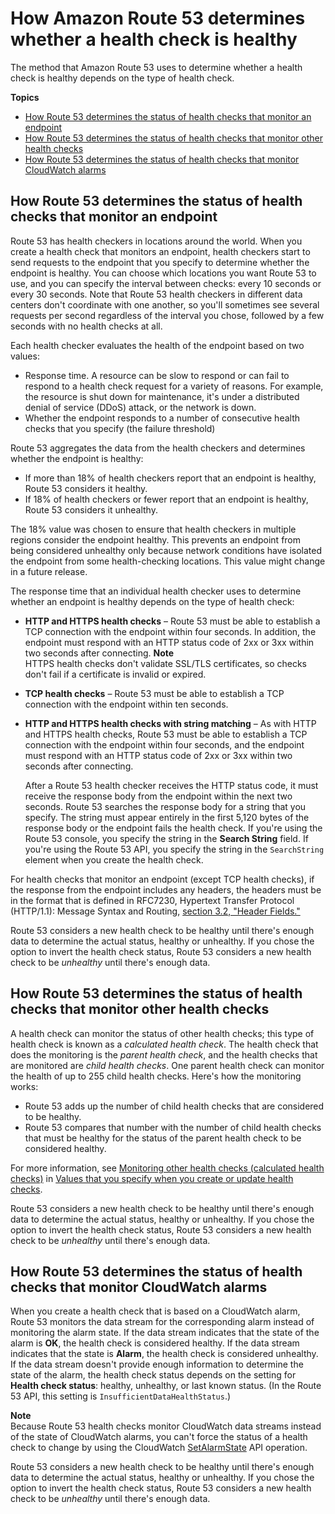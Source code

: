 # How Amazon Route 53 determines whether a health check is healthy<a name="dns-failover-determining-health-of-endpoints"></a>

The method that Amazon Route 53 uses to determine whether a health check is healthy depends on the type of health check\.

**Topics**
+ [How Route 53 determines the status of health checks that monitor an endpoint](#dns-failover-determining-health-of-endpoints-monitor-endpoint)
+ [How Route 53 determines the status of health checks that monitor other health checks](#dns-failover-determining-health-of-endpoints-calculated)
+ [How Route 53 determines the status of health checks that monitor CloudWatch alarms](#dns-failover-determining-health-of-endpoints-cloudwatch)

## How Route 53 determines the status of health checks that monitor an endpoint<a name="dns-failover-determining-health-of-endpoints-monitor-endpoint"></a>

Route 53 has health checkers in locations around the world\. When you create a health check that monitors an endpoint, health checkers start to send requests to the endpoint that you specify to determine whether the endpoint is healthy\. You can choose which locations you want Route 53 to use, and you can specify the interval between checks: every 10 seconds or every 30 seconds\. Note that Route 53 health checkers in different data centers don't coordinate with one another, so you'll sometimes see several requests per second regardless of the interval you chose, followed by a few seconds with no health checks at all\. 

Each health checker evaluates the health of the endpoint based on two values:
+ Response time\. A resource can be slow to respond or can fail to respond to a health check request for a variety of reasons\. For example, the resource is shut down for maintenance, it's under a distributed denial of service \(DDoS\) attack, or the network is down\.
+ Whether the endpoint responds to a number of consecutive health checks that you specify \(the failure threshold\)

Route 53 aggregates the data from the health checkers and determines whether the endpoint is healthy:
+ If more than 18% of health checkers report that an endpoint is healthy, Route 53 considers it healthy\.
+ If 18% of health checkers or fewer report that an endpoint is healthy, Route 53 considers it unhealthy\.

The 18% value was chosen to ensure that health checkers in multiple regions consider the endpoint healthy\. This prevents an endpoint from being considered unhealthy only because network conditions have isolated the endpoint from some health\-checking locations\. This value might change in a future release\.

The response time that an individual health checker uses to determine whether an endpoint is healthy depends on the type of health check:
+ **HTTP and HTTPS health checks** – Route 53 must be able to establish a TCP connection with the endpoint within four seconds\. In addition, the endpoint must respond with an HTTP status code of 2xx or 3xx within two seconds after connecting\.
**Note**  
HTTPS health checks don't validate SSL/TLS certificates, so checks don't fail if a certificate is invalid or expired\.
+ **TCP health checks** – Route 53 must be able to establish a TCP connection with the endpoint within ten seconds\.
+ **HTTP and HTTPS health checks with string matching** – As with HTTP and HTTPS health checks, Route 53 must be able to establish a TCP connection with the endpoint within four seconds, and the endpoint must respond with an HTTP status code of 2xx or 3xx within two seconds after connecting\. 

  After a Route 53 health checker receives the HTTP status code, it must receive the response body from the endpoint within the next two seconds\. Route 53 searches the response body for a string that you specify\. The string must appear entirely in the first 5,120 bytes of the response body or the endpoint fails the health check\. If you're using the Route 53 console, you specify the string in the **Search String** field\. If you're using the Route 53 API, you specify the string in the `SearchString` element when you create the health check\. 

For health checks that monitor an endpoint \(except TCP health checks\), if the response from the endpoint includes any headers, the headers must be in the format that is defined in RFC7230, Hypertext Transfer Protocol \(HTTP/1\.1\): Message Syntax and Routing, [section 3\.2, "Header Fields\."](https://tools.ietf.org/html/rfc7230#section-3.2)

Route 53 considers a new health check to be healthy until there's enough data to determine the actual status, healthy or unhealthy\. If you chose the option to invert the health check status, Route 53 considers a new health check to be *unhealthy* until there's enough data\.

## How Route 53 determines the status of health checks that monitor other health checks<a name="dns-failover-determining-health-of-endpoints-calculated"></a>

A health check can monitor the status of other health checks; this type of health check is known as a *calculated health check*\. The health check that does the monitoring is the *parent health check*, and the health checks that are monitored are *child health checks*\. One parent health check can monitor the health of up to 255 child health checks\. Here's how the monitoring works:
+ Route 53 adds up the number of child health checks that are considered to be healthy\.
+ Route 53 compares that number with the number of child health checks that must be healthy for the status of the parent health check to be considered healthy\.

For more information, see [Monitoring other health checks \(calculated health checks\)](health-checks-creating-values.md#health-checks-creating-values-calculated) in [Values that you specify when you create or update health checks](health-checks-creating-values.md)\.

Route 53 considers a new health check to be healthy until there's enough data to determine the actual status, healthy or unhealthy\. If you chose the option to invert the health check status, Route 53 considers a new health check to be *unhealthy* until there's enough data\.

## How Route 53 determines the status of health checks that monitor CloudWatch alarms<a name="dns-failover-determining-health-of-endpoints-cloudwatch"></a>

When you create a health check that is based on a CloudWatch alarm, Route 53 monitors the data stream for the corresponding alarm instead of monitoring the alarm state\. If the data stream indicates that the state of the alarm is **OK**, the health check is considered healthy\. If the data stream indicates that the state is **Alarm**, the health check is considered unhealthy\. If the data stream doesn't provide enough information to determine the state of the alarm, the health check status depends on the setting for **Health check status**: healthy, unhealthy, or last known status\. \(In the Route 53 API, this setting is `InsufficientDataHealthStatus`\.\)

**Note**  
Because Route 53 health checks monitor CloudWatch data streams instead of the state of CloudWatch alarms, you can't force the status of a health check to change by using the CloudWatch [SetAlarmState](https://docs.aws.amazon.com/AmazonCloudWatch/latest/APIReference/API_SetAlarmState.html) API operation\.

Route 53 considers a new health check to be healthy until there's enough data to determine the actual status, healthy or unhealthy\. If you chose the option to invert the health check status, Route 53 considers a new health check to be *unhealthy* until there's enough data\.